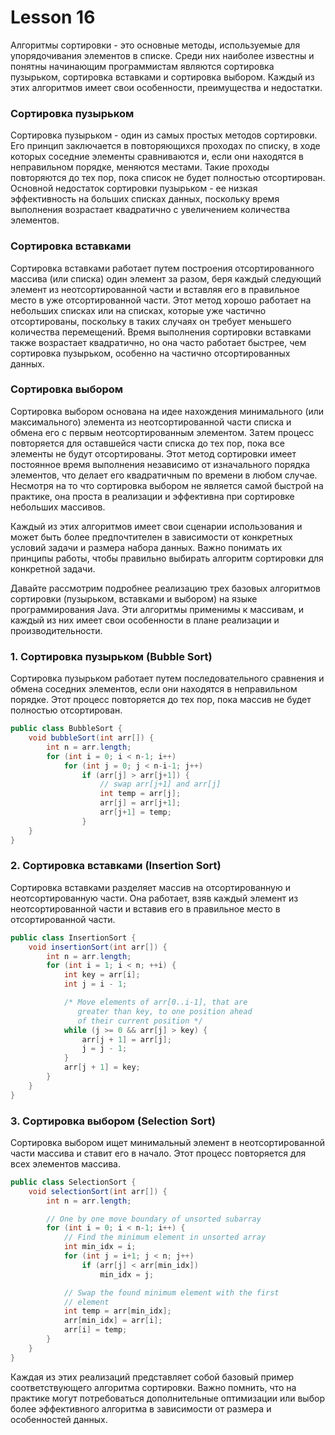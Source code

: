 # Lesson 16

Алгоритмы сортировки - это основные методы, используемые для упорядочивания элементов в списке. Среди них наиболее известны и понятны начинающим программистам являются сортировка пузырьком, сортировка вставками и сортировка выбором. Каждый из этих алгоритмов имеет свои особенности, преимущества и недостатки.

### Сортировка пузырьком

Сортировка пузырьком - один из самых простых методов сортировки. Его принцип заключается в повторяющихся проходах по списку, в ходе которых соседние элементы сравниваются и, если они находятся в неправильном порядке, меняются местами. Такие проходы повторяются до тех пор, пока список не будет полностью отсортирован. Основной недостаток сортировки пузырьком - ее низкая эффективность на больших списках данных, поскольку время выполнения возрастает квадратично с увеличением количества элементов.

### Сортировка вставками

Сортировка вставками работает путем построения отсортированного массива (или списка) один элемент за разом, беря каждый следующий элемент из неотсортированной части и вставляя его в правильное место в уже отсортированной части. Этот метод хорошо работает на небольших списках или на списках, которые уже частично отсортированы, поскольку в таких случаях он требует меньшего количества перемещений. Время выполнения сортировки вставками также возрастает квадратично, но она часто работает быстрее, чем сортировка пузырьком, особенно на частично отсортированных данных.

### Сортировка выбором

Сортировка выбором основана на идее нахождения минимального (или максимального) элемента из неотсортированной части списка и обмена его с первым неотсортированным элементом. Затем процесс повторяется для оставшейся части списка до тех пор, пока все элементы не будут отсортированы. Этот метод сортировки имеет постоянное время выполнения независимо от изначального порядка элементов, что делает его квадратичным по времени в любом случае. Несмотря на то что сортировка выбором не является самой быстрой на практике, она проста в реализации и эффективна при сортировке небольших массивов.

Каждый из этих алгоритмов имеет свои сценарии использования и может быть более предпочтителен в зависимости от конкретных условий задачи и размера набора данных. Важно понимать их принципы работы, чтобы правильно выбирать алгоритм сортировки для конкретной задачи.

Давайте рассмотрим подробнее реализацию трех базовых алгоритмов сортировки (пузырьком, вставками и выбором) на языке программирования Java. Эти алгоритмы применимы к массивам, и каждый из них имеет свои особенности в плане реализации и производительности.

### 1. Сортировка пузырьком (Bubble Sort)

Сортировка пузырьком работает путем последовательного сравнения и обмена соседних элементов, если они находятся в неправильном порядке. Этот процесс повторяется до тех пор, пока массив не будет полностью отсортирован.

```java
public class BubbleSort {
    void bubbleSort(int arr[]) {
        int n = arr.length;
        for (int i = 0; i < n-1; i++)
            for (int j = 0; j < n-i-1; j++)
                if (arr[j] > arr[j+1]) {
                    // swap arr[j+1] and arr[j]
                    int temp = arr[j];
                    arr[j] = arr[j+1];
                    arr[j+1] = temp;
                }
    }
}
```

### 2. Сортировка вставками (Insertion Sort)

Сортировка вставками разделяет массив на отсортированную и неотсортированную части. Она работает, взяв каждый элемент из неотсортированной части и вставив его в правильное место в отсортированной части.

```java
public class InsertionSort {
    void insertionSort(int arr[]) {
        int n = arr.length;
        for (int i = 1; i < n; ++i) {
            int key = arr[i];
            int j = i - 1;

            /* Move elements of arr[0..i-1], that are
               greater than key, to one position ahead
               of their current position */
            while (j >= 0 && arr[j] > key) {
                arr[j + 1] = arr[j];
                j = j - 1;
            }
            arr[j + 1] = key;
        }
    }
}
```

### 3. Сортировка выбором (Selection Sort)

Сортировка выбором ищет минимальный элемент в неотсортированной части массива и ставит его в начало. Этот процесс повторяется для всех элементов массива.

```java
public class SelectionSort {
    void selectionSort(int arr[]) {
        int n = arr.length;

        // One by one move boundary of unsorted subarray
        for (int i = 0; i < n-1; i++) {
            // Find the minimum element in unsorted array
            int min_idx = i;
            for (int j = i+1; j < n; j++)
                if (arr[j] < arr[min_idx])
                    min_idx = j;

            // Swap the found minimum element with the first
            // element
            int temp = arr[min_idx];
            arr[min_idx] = arr[i];
            arr[i] = temp;
        }
    }
}
```

Каждая из этих реализаций представляет собой базовый пример соответствующего алгоритма сортировки. 
Важно помнить, что на практике могут потребоваться дополнительные оптимизации или выбор более эффективного алгоритма в зависимости от размера и особенностей данных.

